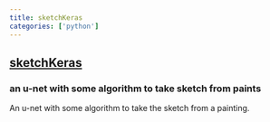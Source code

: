 ```yaml
---
title: sketchKeras
categories: ['python']
---
```

## [sketchKeras](https://github.com/lllyasviel/sketchKeras)

### an u-net with some algorithm to take sketch from paints

An u-net with some algorithm to take the sketch from a painting.